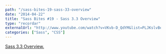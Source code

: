 ```yaml
---
path: "/sass-bites-19-sass-33-overview"
date: "2014-04-22"
title: "Sass Bites #19 - Sass 3.3 Overview"
type: "recordar"
externalUrl: "http://www.youtube.com/watch?v=VKvb-D_QdYM&list=PLJKslvBeWd2asAgzgrNdsaNs1N9E7V52I&feature=share"
categories: ["Sass", "CSS"]
---
```


[Sass 3.3 Overview.](http://www.youtube.com/watch?v=VKvb-D_QdYM&list=PLJKslvBeWd2asAgzgrNdsaNs1N9E7V52I&feature=share)